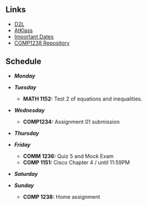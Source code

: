 ## Links
- [D2L](https://learn.georgebrown.ca)
- [AtKlass](https://app.atklass.com)
- [Important Dates](https://www.georgebrown.ca/current-students/important-dates?term=27246&category=131)
- [COMP1238 Repository](comp1238.md)

## Schedule
- ***Monday***


- ***Tuesday***
    - **MATH 1152:** Test 2 of equations and inequalities.


- ***Wednesday***
    - **COMP1234:** Assignment 01 submission


- ***Thursday***

- ***Friday***
    - **COMM 1236:** Quiz 5 and Mock Exam 
    - **COMP 1151:** Cisco Chapter 4 / until 11:59PM


- ***Saturday***


- ***Sunday***
    - **COMP 1238:** Home assignment